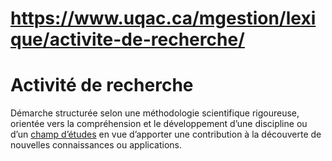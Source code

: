 # https://www.uqac.ca/mgestion/lexique/activite-de-recherche/

# Activité de recherche
Démarche structurée selon une méthodologie scientifique rigoureuse, orientée vers la compréhension et le développement d’une discipline ou d’un [champ d’études](https://www.uqac.ca/mgestion/lexique/activite-de-recherche/<https:/www.uqac.ca/mgestion/lexique/champ-detudes/>) en vue d’apporter une contribution à la découverte de nouvelles connaissances ou applications.
